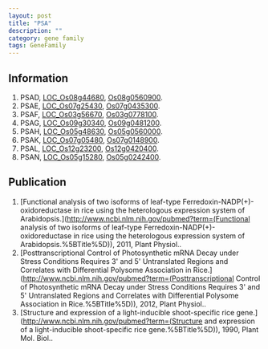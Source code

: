 ```yaml
---
layout: post
title: "PSA"
description: ""
category: gene family
tags: GeneFamily
---
```


## Information
1. PSAD, [LOC_Os08g44680](http://rice.plantbiology.msu.edu/cgi-bin/ORF_infopage.cgi?orf=LOC_Os08g44680), [Os08g0560900](http://rapdb.dna.affrc.go.jp/viewer/gbrowse_details/irgsp1?name=Os08g0560900).
2. PSAE, [LOC_Os07g25430](http://rice.plantbiology.msu.edu/cgi-bin/ORF_infopage.cgi?orf=LOC_Os07g25430), [Os07g0435300](http://rapdb.dna.affrc.go.jp/viewer/gbrowse_details/irgsp1?name=Os07g0435300).
3. PSAF, [LOC_Os03g56670](http://rice.plantbiology.msu.edu/cgi-bin/ORF_infopage.cgi?orf=LOC_Os03g56670), [Os03g0778100](http://rapdb.dna.affrc.go.jp/viewer/gbrowse_details/irgsp1?name=Os03g0778100).
4. PSAG, [LOC_Os09g30340](http://rice.plantbiology.msu.edu/cgi-bin/ORF_infopage.cgi?orf=LOC_Os09g30340), [Os09g0481200](http://rapdb.dna.affrc.go.jp/viewer/gbrowse_details/irgsp1?name=Os09g0481200).
5. PSAH, [LOC_Os05g48630](http://rice.plantbiology.msu.edu/cgi-bin/ORF_infopage.cgi?orf=LOC_Os05g48630), [Os05g0560000](http://rapdb.dna.affrc.go.jp/viewer/gbrowse_details/irgsp1?name=Os05g0560000).
6. PSAK, [LOC_Os07g05480](http://rice.plantbiology.msu.edu/cgi-bin/ORF_infopage.cgi?orf=LOC_Os07g05480), [Os07g0148900](http://rapdb.dna.affrc.go.jp/viewer/gbrowse_details/irgsp1?name=Os07g0148900).
7. PSAL, [LOC_Os12g23200](http://rice.plantbiology.msu.edu/cgi-bin/ORF_infopage.cgi?orf=LOC_Os12g23200), [Os12g0420400](http://rapdb.dna.affrc.go.jp/viewer/gbrowse_details/irgsp1?name=Os12g0420400).
8. PSAN, [LOC_Os05g15280](http://rice.plantbiology.msu.edu/cgi-bin/ORF_infopage.cgi?orf=LOC_Os05g15280), [Os05g0242400](http://rapdb.dna.affrc.go.jp/viewer/gbrowse_details/irgsp1?name=Os05g0242400).

## Publication
1. [Functional analysis of two isoforms of leaf-type Ferredoxin-NADP(+)-oxidoreductase in rice using the heterologous expression system of Arabidopsis.](http://www.ncbi.nlm.nih.gov/pubmed?term=(Functional analysis of two isoforms of leaf-type Ferredoxin-NADP(+)-oxidoreductase in rice using the heterologous expression system of Arabidopsis.%5BTitle%5D)), 2011, Plant Physiol..
2. [Posttranscriptional Control of Photosynthetic mRNA Decay under Stress Conditions Requires 3' and 5' Untranslated Regions and Correlates with Differential Polysome Association in Rice.](http://www.ncbi.nlm.nih.gov/pubmed?term=(Posttranscriptional Control of Photosynthetic mRNA Decay under Stress Conditions Requires 3' and 5' Untranslated Regions and Correlates with Differential Polysome Association in Rice.%5BTitle%5D)), 2012, Plant Physiol..
3. [Structure and expression of a light-inducible shoot-specific rice gene.](http://www.ncbi.nlm.nih.gov/pubmed?term=(Structure and expression of a light-inducible shoot-specific rice gene.%5BTitle%5D)), 1990, Plant Mol. Biol..


